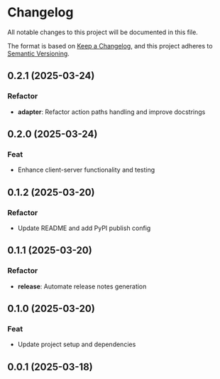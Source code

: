 # Changelog

All notable changes to this project will be documented in this file.

The format is based on [Keep a Changelog](https://keepachangelog.com/en/1.0.0/),
and this project adheres to [Semantic Versioning](https://semver.org/spec/v2.0.0.html).

## 0.2.1 (2025-03-24)

### Refactor

- **adapter**: Refactor action paths handling and improve docstrings

## 0.2.0 (2025-03-24)

### Feat

- Enhance client-server functionality and testing

## 0.1.2 (2025-03-20)

### Refactor

- Update README and add PyPI publish config

## 0.1.1 (2025-03-20)

### Refactor

- **release**: Automate release notes generation

## 0.1.0 (2025-03-20)

### Feat

- Update project setup and dependencies

## 0.0.1 (2025-03-18)
